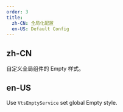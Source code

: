 ```yaml
---
order: 3
title:
  zh-CN: 全局化配置
  en-US: Default Config
---
```


## zh-CN

自定义全局组件的 Empty 样式。

## en-US

Use `VtsEmptyService` set global Empty style.


